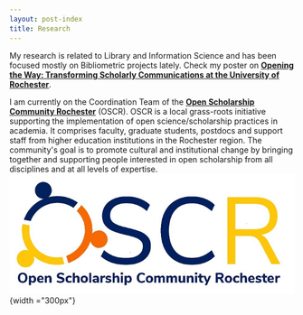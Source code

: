 ```yaml
---
layout: post-index
title: Research
---
```


My research is related to Library and Information Science and has been focused mostly on Bibliometric projects lately.
Check my poster on [**Opening the Way: Transforming Scholarly Communications at the University of Rochester**](http://bit.ly/3pSmsM5).

I am currently on the Coordination Team of the [**Open Scholarship Community Rochester**](https://osc-rochester.org) (OSCR). OSCR is a local grass-roots initiative supporting the implementation of open science/scholarship practices in academia. It comprises faculty, graduate students, postdocs and support staff from higher education institutions in the Rochester region. The community's goal is to promote cultural and institutional change by bringing together and supporting people interested in open scholarship from all disciplines and at all levels of expertise. 
 ![OSC Rochester](images/OSCRochester_small2.jpg) {width ="300px"} 
